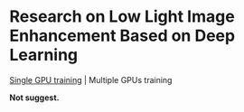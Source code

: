 # Research on Low Light Image Enhancement Based on Deep Learning

[Single GPU training](https://github.com/JohnScotttt/GraduationDesign/tree/single/README.md) | Multiple GPUs training

**Not suggest.**
